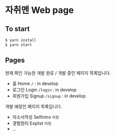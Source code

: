 # 자취멘 Web page

## To start

```bash
$ yarn install
$ yarn start
```

## Pages

현재 확인 가능한 개발 완료 / 개발 중인 페이지 목록입니다.

- 홈 Home `/` : in develop
- 로그인 Login `/login` : in develop
- 회원가입 Signup `/signup` : in develop

개발 예정인 페이지 목록입니다.

- 자소서작성 Selfintro `미정`
- 경험정리 Explist `미정`
- ...
